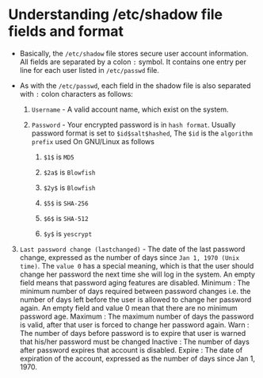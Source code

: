 # Understanding /etc/shadow file fields and format

- Basically, the `/etc/shadow` file stores secure user account information. All fields are separated by a colon `:` symbol. It contains one entry per line for each user listed in `/etc/passwd` file.

- As with the `/etc/passwd`, each field in the shadow file is also separated with `:` colon characters as follows:

  1. `Username` - A valid account name, which exist on the system.

  2. `Password` - Your encrypted password is in `hash format`. Usually password format is set to `$id$salt$hashed`, The `$id` is the `algorithm prefix` used On GNU/Linux as follows

     1. `$1$` is `MD5`

     2. `$2a$` is `Blowfish`

     3. `$2y$` is `Blowfish`

     4. `$5$` is `SHA-256`

     5. `$6$` is `SHA-512`

     6. `$y$` is `yescrypt`

3. `Last password change (lastchanged)` - The date of the last password change, expressed as the number of days since `Jan 1, 1970 (Unix time)`. The `value 0` has a special meaning, which is that the user should change her password the next time she will log in the system. An empty field means that password aging features are disabled.
Minimum : The minimum number of days required between password changes i.e. the number of days left before the user is allowed to change her password again. An empty field and value 0 mean that there are no minimum password age.
Maximum : The maximum number of days the password is valid, after that user is forced to change her password again.
Warn : The number of days before password is to expire that user is warned that his/her password must be changed
Inactive : The number of days after password expires that account is disabled.
Expire : The date of expiration of the account, expressed as the number of days since Jan 1, 1970.